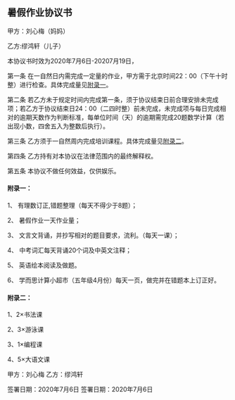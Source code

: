## 暑假作业协议书

甲方：刘心梅（妈妈）

乙方:缪鸿轩（儿子）

本协议书时效为2020年7月6日-20207月19日，

第一条 在一自然日内需完成一定量的作业，甲方需于北京时间22：00（下午十时整）进行检查。具体完成量见[附录一](#附录一：)。

第二条 若乙方未于规定时间内完成第一条，须于协议结束日前合理安排未完成项；若乙方于协议结束日24：00（二四时整）前未完成，未完成项与每日完成相对的逾期天数作为判断标准，每单位时间（天）的逾期需完成20题数学计算（若出现小数，四舍五入为整数后执行）。

第三条 乙方须于一自然周内完成培训课程。具体完成量见[附录二](#附录二：)。

第四条 乙方持有对本协议在法律范围内的最终解释权。

第五条 本协议不做任何效益，仅供娱乐。


#### 附录一：

1、 有理数订正,错题整理（每天不得少于8题）；

2、 暑假作业一天作业量；

3、 文言文背诵，并抄写相对的题目要求，流利。（每天一课）；

4、 中考词汇每天背诵20个词及中英文注释；

5、 英语绘本阅读及做题。

6、 学而思计算小超市（五年级4月份）每天一页，做完并在错题本上订正好。

#### 附录二：

1、2×书法课

2、3×游泳课

3、1×编程课

4、5×大语文课


甲方：刘心梅                          	乙方：缪鸿轩

签署日期：2020年7月6日                	签署日期：2020年7月6日
